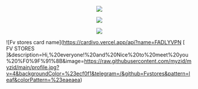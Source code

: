 <p align="center">  
    <img src="https://user-images.githubusercontent.com/76937659/153705486-44e6c1b2-74fa-4d44-be1c-36c8fdb83331.gif"/>  
</p> <p align="center">
<img src="https://readme-typing-svg.herokuapp.com?color=%2336BCF7&center=true&vCenter=true&lines=FV+STORES+PROJECT" />
</p><p align="center">  
    <img src="https://user-images.githubusercontent.com/76937659/153705486-44e6c1b2-74fa-4d44-be1c-36c8fdb83331.gif"/>  
</p> 

![Fv stores card name](https://cardivo.vercel.app/api?name=FADLYVPN [ FV STORES ]&description=Hi,%20everyone!%20and%20Nice%20to%20meet%20you%20%F0%9F%91%8B&image=https://raw.githubusercontent.com/myzid/myzid/main/profile.jpg?v=4&backgroundColor=%23ecf0f1&telegram=/&github=Fvstores&pattern=leaf&colorPattern=%23eaeaea)
